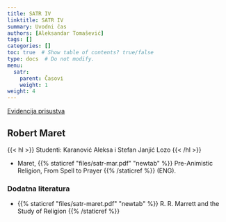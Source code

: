 ```yaml
---
title: SATR IV
linktitle: SATR IV
summary: Uvodni čas
authors: [Aleksandar Tomašević]
tags: []
categories: []
toc: true  # Show table of contents? true/false
type: docs  # Do not modify.
menu:
  satr:
    parent: Časovi
    weight: 1
weight: 4
---
```


[Evidencija prisustva](https://forms.gle/vfMYyzWD9a7hyFTK9)

## Robert Maret

{{< hl >}} Studenti: Karanović Aleksa i Stefan Janjić Lozo {{< /hl >}}

- Maret, {{% staticref "files/satr-mar.pdf" "newtab" %}} Pre-Animistic Religion, From Spell to Prayer {{% /staticref %}} (ENG).

### Dodatna literatura

- {{% staticref "files/satr-maret.pdf" "newtab" %}} R. R. Marrett and the Study of Religion {{% /staticref %}}

